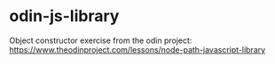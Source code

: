 # odin-js-library

Object constructor exercise from the odin project: 
https://www.theodinproject.com/lessons/node-path-javascript-library
